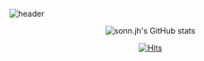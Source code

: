 ![header](https://capsule-render.vercel.app/api?type=slice&height=250&text=sonn.jh&fontSize=65&desc=repos.%20docs.%20memos.%20&descSize=20&fontAlign=75&descAlign=75&fontAlignY=28&descAlignY=44&rotate=16.4&color=C6F7E9&fontColor=424242)

<div align="center">
  
  ![sonn.jh's GitHub stats](https://github-readme-stats.vercel.app/api?username=sonnjh&show_icons=true&title_color=42C9A8&text_color=424242&icon_color=42C9A8&hide_border=true&count_private=true)
  
  [![Hits](https://hits.seeyoufarm.com/api/count/incr/badge.svg?url=https%3A%2F%2Fgithub.com%2Fsonnjh&count_bg=%23E1E1E1&title_bg=%237BF7D5&icon=github.svg&icon_color=%23FFFFFF&title=views&edge_flat=false)](https://hits.seeyoufarm.com)
</div>

